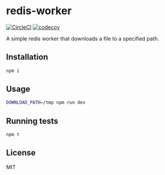 # redis-worker

[![CircleCI](https://circleci.com/gh/aotarola/redis-worker.svg?style=shield)](https://circleci.com/gh/aotarola/redis-rowrker)
[![codecov](https://codecov.io/gh/aotarola/redis-worker/branch/master/graph/badge.svg)](https://codecov.io/gh/aotarola/redis-worker)

A simple redis worker that downloads a file to a specified path.

## Installation

```zsh
npm i
```

## Usage

```zsh
DOWNLOAD_PATH=/tmp npm run dev
```

## Running tests

```zsh
npm t
```

## License

MIT
